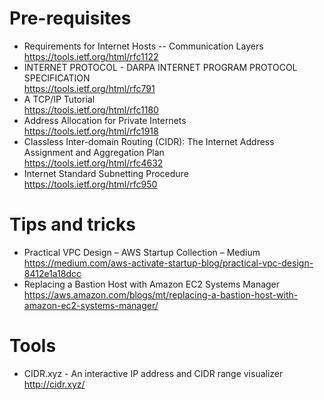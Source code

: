 # Pre-requisites
* Requirements for Internet Hosts -- Communication Layers  
https://tools.ietf.org/html/rfc1122
* INTERNET PROTOCOL - DARPA INTERNET PROGRAM PROTOCOL SPECIFICATION  
https://tools.ietf.org/html/rfc791
* A TCP/IP Tutorial  
https://tools.ietf.org/html/rfc1180
* Address Allocation for Private Internets  
https://tools.ietf.org/html/rfc1918
* Classless Inter-domain Routing (CIDR): The Internet Address Assignment and Aggregation Plan  
https://tools.ietf.org/html/rfc4632
* Internet Standard Subnetting Procedure  
https://tools.ietf.org/html/rfc950

# Tips and tricks
* Practical VPC Design – AWS Startup Collection – Medium
https://medium.com/aws-activate-startup-blog/practical-vpc-design-8412e1a18dcc
* Replacing a Bastion Host with Amazon EC2 Systems Manager
https://aws.amazon.com/blogs/mt/replacing-a-bastion-host-with-amazon-ec2-systems-manager/

# Tools
* CIDR.xyz - An interactive IP address and CIDR range visualizer  
http://cidr.xyz/
